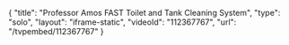 {
    "title": "Professor Amos FAST Toilet and Tank Cleaning System",
    "type": "solo",
    "layout": "iframe-static",
    "videoId": "112367767",
    "url": "\/tvpembed\/112367767"
}